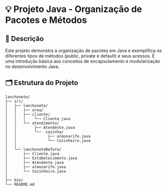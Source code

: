 # 💡 Projeto Java - Organização de Pacotes e Métodos

## 📌 Descrição

Este projeto demonstra a organização de pacotes em Java e exemplifica os diferentes tipos de métodos (public, private e default) e seus acessos. É uma introdução básica aos conceitos de encapsulamento e modularização no desenvolvimento Java.

## 🗂️ Estrutura do Projeto

```
lanchonete/
├── src/
│   ├── lanchonete/
│   │   ├── area/
│   │   ├── cliente/
│   │   │    └── Cliente.java
│   │   └── atendimento/
│   │        ├── Atendente.java
│   │        └──  cozinha/
│   │              ├── almoxarife.java
│   │              └── Cozinheiro.java
│   │
│   └── lanchoneteBefore/
│       ├── Cliente.java
│       ├── Estabelecimento.java
│       ├── Atendente.java
│       ├── almoxarife.java
│       └── Cozinheiro.java
│ 
├── bin/
└── README.md
```
